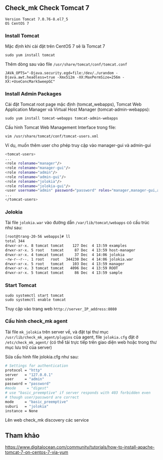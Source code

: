 ## Check_mk Check Tomcat 7

	Version Tomcat 7.0.76-8.el7_5
	OS CentOS 7

### Install Tomcat

Mặc định khi cài đặt trên CentOS 7 sẽ là Tomcat 7

	sudo yum install tomcat 

Thêm dòng sau vào file `/usr/share/tomcat/conf/tomcat.conf`

	JAVA_OPTS="-Djava.security.egd=file:/dev/./urandom -Djava.awt.headless=true -Xmx512m -XX:MaxPermSize=256m -XX:+UseConcMarkSweepGC"

### Install Admin Packages

Cài đặt Tomcat root page mặc định (tomcat_webapps), Tomcat Web Application Manager và Virtual Host Manager (tomcat-admin-webapps):

	sudo yum install tomcat-webapps tomcat-admin-webapps 

Cấu hình Tomcat Web Management Interface trong file:

	vim /usr/share/tomcat/conf/tomcat-users.xml

Ví dụ, muốn thêm user cho phép truy cập vào manager-gui và admin-gui

```sh
<tomcat-users>
...
<role rolename="manager"/>
<role rolename="manager-gui"/>
<role rolename="admin"/>
<role rolename="admin-gui"/>
<role rolename="jolokia"/>
<role rolename="jolokia-gui"/>
<user username="admin" password="password" roles="manager,manager-gui,admin,admin-gui,jolokia,jolokia-gui"/>
...
</tomcat-users>
```

### Jolokia 

Tải file `jolokia.war` vào đường dẫn `/var/lib/tomcat/webapps` có cấu trúc như sau:

```sh
[root@trang-20-56 webapps]# ll
total 344
drwxr-xr-x. 8 tomcat tomcat    127 Dec  4 13:59 examples
drwxr-xr-x. 5 root   tomcat     87 Dec  4 13:59 host-manager
drwxr-xr-x. 4 tomcat tomcat     37 Dec  4 14:06 jolokia
-rw-r--r--. 1 root   root   344230 Dec  4 14:06 jolokia.war
drwxr-xr-x. 5 root   tomcat    103 Dec  4 13:59 manager
drwxr-xr-x. 3 tomcat tomcat   4096 Dec  4 13:59 ROOT
drwxr-xr-x. 5 tomcat tomcat     86 Dec  4 13:59 sample
```

### Start Tomcat

	sudo systemctl start tomcat
	sudo systemctl enable tomcat

Truy cập vào trang web `http://server_IP_address:8080`

### Cấu hình check_mk agent

Tải file `mk_jolokia` trên server về, và đặt tại thư mục `/usr/lib/check_mk_agent/plugins` của agent, file `jolokia.cfg` đặt ở `/etc/check_mk_agent/` (có thể tải trực tiếp trên giao diện web hoặc trong thư mục lưu trữ của server)

Sửa cấu hình file jolokia.cfg như sau:

```sh
# Settings for authentication
protocol = "http"
server   = "127.0.0.1"
user     = "admin"
password = "password"
#mode     = "digest"
# use "basic_preemptive" if server responds with 403 forbidden even
# though user/password are correct
mode     = "basic_preemptive"
suburi   = "jolokia"
instance = None

```

Lên web check_mk discovery các service


## Tham khảo

https://www.digitalocean.com/community/tutorials/how-to-install-apache-tomcat-7-on-centos-7-via-yum
